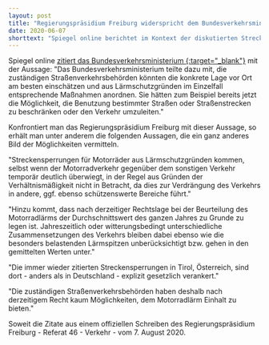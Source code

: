 ```yaml
---
layout: post
title: "Regierungspräsidium Freiburg widerspricht dem Bundesverkehrsministerium"
date: 2020-06-07
shorttext: "Spiegel online berichtet im Kontext der diskutierten Streckensperrungen über die Aussage des Bundesverkehrsministeriums, dass die zuständigen Straßenverkehrsbehörden aus Lärmschutzgründen schon jetzt die Möglichkeit hätten, die Benutzung bestimmter Straßen oder Straßenstrecken zu beschränken oder den Verkehr umzuleiten. Das Regierungspräsidium Freiburg erteilte dem jetzt eine klare Absage."
---
```


Spiegel online <span style="text-decoration: underline;">[zitiert das Bundesverkehrsministerium ](https://www.spiegel.de/auto/fahrkultur/motorraeder-andreas-scheuer-unterstuetzt-proteste-gegen-motorrad-fahrverbote-a-a68b30cb-7f75-466d-8686-0c5faffd9d8b){:target="_blank"}</span> mit der Aussage: "Das Bundesverkehrsministerium teilte dazu mit, die zuständigen Straßenverkehrsbehörden könnten die konkrete Lage vor Ort am besten einschätzen und aus Lärmschutzgründen im Einzelfall entsprechende Maßnahmen anordnen. Sie hätten zum Beispiel bereits jetzt die Möglichkeit, die Benutzung bestimmter Straßen oder Straßenstrecken zu beschränken oder den Verkehr umzuleiten."

Konfrontiert man das Regierungspräsidium Freiburg mit dieser Aussage, so erhält man unter anderem die folgenden Aussagen, die ein ganz anderes Bild der Möglichkeiten vermitteln.

"Streckensperrungen für Motorräder aus Lärmschutzgründen kommen, selbst wenn der Motorradverkehr gegenüber dem sonstigen Verkehr temporär deutlich überwiegt, in der Regel aus Gründen der Verhältnismäßigkeit nicht in Betracht, da dies zur Verdrängung des Verkehrs in andere, ggf. ebenso schützenswerte Bereiche führt."

"Hinzu kommt, dass nach derzeitiger Rechtslage bei der Beurteilung des Motorradlärms der Durchschnittswert des ganzen Jahres zu Grunde zu legen ist. Jahreszeitlich oder witterungsbedingt unterschiedliche Zusammensetzungen des Verkehrs bleiben dabei ebenso wie die besonders belastenden Lärmspitzen unberücksichtigt bzw. gehen in den gemittelten Werten unter."

"Die immer wieder zitierten Streckensperrungen in Tirol, Österreich, sind dort - anders als in Deutschland - explizit gesetzlich verankert."

"Die zuständigen Straßenverkehrsbehörden haben deshalb nach derzeitigem Recht kaum Möglichkeiten, dem Motorradlärm Einhalt zu bieten."

Soweit die Zitate aus einem offiziellen Schreiben des Regierungspräsidium Freiburg - Referat 46 - Verkehr - vom 7. August 2020.

